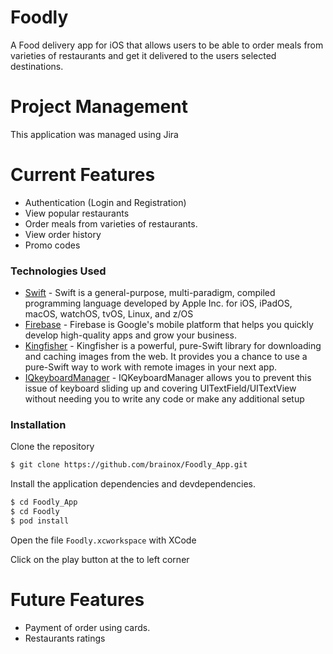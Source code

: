 # Foodly

A Food delivery app for iOS that allows users to be able to order meals from varieties of restaurants and get it delivered to the users selected destinations.

# Project Management
This application was managed using Jira

# Current Features

  - Authentication (Login and Registration)
  - View popular restaurants
  - Order meals from varieties of restaurants.
  - View order history
  - Promo codes

### Technologies Used

* [Swift](https://developer.apple.com/swift/) - Swift is a general-purpose, multi-paradigm, compiled programming language developed by Apple Inc. for iOS, iPadOS, macOS, watchOS, tvOS, Linux, and z/OS
* [Firebase](https://firebase.google.com) - Firebase is Google's mobile platform that helps you quickly develop high-quality apps and grow your business.
* [Kingfisher](https://cocoapods.org/pods/Kingfisher) - Kingfisher is a powerful, pure-Swift library for downloading and caching images from the web. It provides you a chance to use a pure-Swift way to work with remote images in your next app.
* [IQkeyboardManager](https://cocoapods.org/pods/IQKeyboardManagerSwift) - IQKeyboardManager allows you to prevent this issue of keyboard sliding up and covering UITextField/UITextView without needing you to write any code or make any additional setup

### Installation

Clone the repository
```sh
$ git clone https://github.com/brainox/Foodly_App.git
```

Install the application dependencies and devdependencies.

```sh
$ cd Foodly_App
$ cd Foodly
$ pod install
```

Open the file `Foodly.xcworkspace` with XCode

Click on the play button at the to left corner

# Future Features

  - Payment of order using cards.
  - Restaurants ratings
